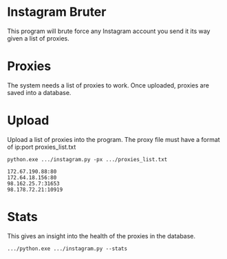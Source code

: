 # Instagram Bruter
This program will brute force any Instagram account you send it its way given a list of proxies.

# Proxies 
The system needs a list of proxies to work. Once uploaded, proxies are saved into a database.

# Upload
Upload a list of proxies into the program. The proxy file must have a format of ip:port
proxies_list.txt
```
python.exe .../instagram.py -px .../proxies_list.txt
```
```
172.67.190.88:80
172.64.18.156:80
98.162.25.7:31653
98.178.72.21:10919
```

# Stats
This gives an insight into the health of the proxies in the database.
```
.../python.exe .../instagram.py --stats
```
